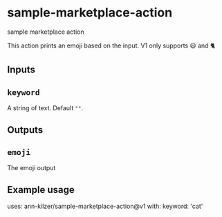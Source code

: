 # sample-marketplace-action
sample marketplace action


This action prints an emoji based on the input. V1 only supports 😃 and 🐈️


## Inputs

## `keyword`

A string of text. Default `""`.

## Outputs

## `emoji`

The emoji output

## Example usage

uses: ann-kilzer/sample-marketplace-action@v1
with:
  keyword: 'cat'